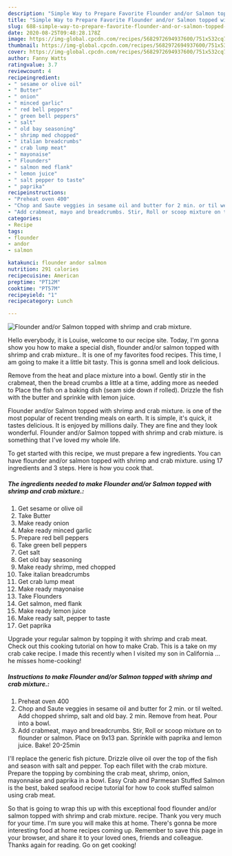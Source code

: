 ```yaml
---
description: "Simple Way to Prepare Favorite Flounder and/or Salmon topped with shrimp and crab mixture."
title: "Simple Way to Prepare Favorite Flounder and/or Salmon topped with shrimp and crab mixture."
slug: 688-simple-way-to-prepare-favorite-flounder-and-or-salmon-topped-with-shrimp-and-crab-mixture
date: 2020-08-25T09:48:28.178Z
image: https://img-global.cpcdn.com/recipes/5682972694937600/751x532cq70/flounder-andor-salmon-topped-with-shrimp-and-crab-mixture-recipe-main-photo.jpg
thumbnail: https://img-global.cpcdn.com/recipes/5682972694937600/751x532cq70/flounder-andor-salmon-topped-with-shrimp-and-crab-mixture-recipe-main-photo.jpg
cover: https://img-global.cpcdn.com/recipes/5682972694937600/751x532cq70/flounder-andor-salmon-topped-with-shrimp-and-crab-mixture-recipe-main-photo.jpg
author: Fanny Watts
ratingvalue: 3.7
reviewcount: 4
recipeingredient:
- " sesame or olive oil"
- " Butter"
- " onion"
- " minced garlic"
- " red bell peppers"
- " green bell peppers"
- " salt"
- " old bay seasoning"
- " shrimp med chopped"
- " italian breadcrumbs"
- " crab lump meat"
- " mayonaise"
- " Flounders"
- " salmon med flank"
- " lemon juice"
- " salt pepper to taste"
- " paprika"
recipeinstructions:
- "Preheat oven 400"
- "Chop and Saute veggies in sesame oil and butter for 2 min. or til welted. Add chopped shrimp, salt and old bay. 2 min. Remove from heat. Pour into a bowl."
- "Add crabmeat, mayo and breadcrumbs. Stir, Roll or scoop mixture on to flounder or salmon.  Place on 9x13 pan. Sprinkle with paprika and lemon juice. Bake! 20-25min"
categories:
- Recipe
tags:
- flounder
- andor
- salmon

katakunci: flounder andor salmon 
nutrition: 291 calories
recipecuisine: American
preptime: "PT12M"
cooktime: "PT57M"
recipeyield: "1"
recipecategory: Lunch

---
```



![Flounder and/or Salmon topped with shrimp and crab mixture.](https://img-global.cpcdn.com/recipes/5682972694937600/751x532cq70/flounder-andor-salmon-topped-with-shrimp-and-crab-mixture-recipe-main-photo.jpg)

Hello everybody, it is Louise, welcome to our recipe site. Today, I'm gonna show you how to make a special dish, flounder and/or salmon topped with shrimp and crab mixture.. It is one of my favorites food recipes. This time, I am going to make it a little bit tasty. This is gonna smell and look delicious.

Remove from the heat and place mixture into a bowl. Gently stir in the crabmeat, then the bread crumbs a little at a time, adding more as needed to Place the fish on a baking dish (seam side down if rolled). Drizzle the fish with the butter and sprinkle with lemon juice.

Flounder and/or Salmon topped with shrimp and crab mixture. is one of the most popular of recent trending meals on earth. It is simple, it's quick, it tastes delicious. It is enjoyed by millions daily. They are fine and they look wonderful. Flounder and/or Salmon topped with shrimp and crab mixture. is something that I've loved my whole life.


To get started with this recipe, we must prepare a few ingredients. You can have flounder and/or salmon topped with shrimp and crab mixture. using 17 ingredients and 3 steps. Here is how you cook that.

<!--inarticleads1-->

##### The ingredients needed to make Flounder and/or Salmon topped with shrimp and crab mixture.:

1. Get  sesame or olive oil
1. Take  Butter
1. Make ready  onion
1. Make ready  minced garlic
1. Prepare  red bell peppers
1. Take  green bell peppers
1. Get  salt
1. Get  old bay seasoning
1. Make ready  shrimp, med chopped
1. Take  italian breadcrumbs
1. Get  crab lump meat
1. Make ready  mayonaise
1. Take  Flounders
1. Get  salmon, med flank
1. Make ready  lemon juice
1. Make ready  salt, pepper to taste
1. Get  paprika


Upgrade your regular salmon by topping it with shrimp and crab meat. Check out this cooking tutorial on how to make Crab. This is a take on my crab cake recipe. I made this recently when I visited my son in California … he misses home-cooking! 

<!--inarticleads2-->

##### Instructions to make Flounder and/or Salmon topped with shrimp and crab mixture.:

1. Preheat oven 400
1. Chop and Saute veggies in sesame oil and butter for 2 min. or til welted. Add chopped shrimp, salt and old bay. 2 min. Remove from heat. Pour into a bowl.
1. Add crabmeat, mayo and breadcrumbs. Stir, Roll or scoop mixture on to flounder or salmon.  Place on 9x13 pan. Sprinkle with paprika and lemon juice. Bake! 20-25min


I&#39;ll replace the generic fish picture. Drizzle olive oil over the top of the fish and season with salt and pepper. Top each fillet with the crab mixture. Prepare the topping by combining the crab meat, shrimp, onion, mayonnaise and paprika in a bowl. Easy Crab and Parmesan Stuffed Salmon is the best, baked seafood recipe tutorial for how to cook stuffed salmon using crab meat. 

So that is going to wrap this up with this exceptional food flounder and/or salmon topped with shrimp and crab mixture. recipe. Thank you very much for your time. I'm sure you will make this at home. There's gonna be more interesting food at home recipes coming up. Remember to save this page in your browser, and share it to your loved ones, friends and colleague. Thanks again for reading. Go on get cooking!
